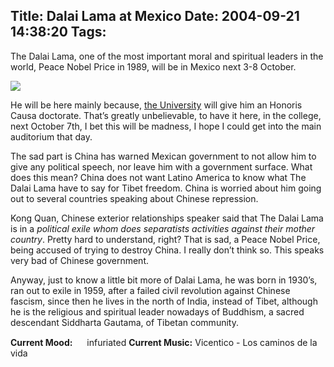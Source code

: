 Title: Dalai Lama at Mexico
Date: 2004-09-21 14:38:20
Tags: 
---
<p>The Dalai Lama, one of the most important moral and spiritual leaders in the world, Peace Nobel Price in 1989, will be in Mexico next 3-8 October.

</p>
<img src="http://www.damog.net/files/Dalai.jpg"/><p>

He will be here mainly because, <a href="http://www.uia.mx/">the University</a> will give him an Honoris Causa doctorate. That&#8217;s greatly unbelievable, to have it here, in the college, next October 7th, I bet this will be madness, I hope I could get into the main auditorium that day.

The sad part is China has warned Mexican government to not allow him to give any political speech, nor leave him with a government surface. What does this mean? China does not want Latino America to know what The Dalai Lama have to say for Tibet freedom. China is worried about him going out to several countries speaking about Chinese repression.

Kong Quan, Chinese exterior relationships speaker said that The Dalai Lama is in a <em>political exile whom does separatists activities against their mother country</em>. Pretty hard to understand, right? That is sad, a Peace Nobel Price, being accused of trying to destroy China. I really don&#8217;t think so. This speaks very bad of Chinese government.

Anyway, just to know a little bit more of Dalai Lama, he was born in 1930&#8217;s, ran out to exile in 1959, after a failed civil revolution against Chinese fascism, since then he lives in the north of India, instead of Tibet, although he is the religious and spiritual leader nowadays of Buddhism, a sacred descendant Siddharta Gautama, of Tibetan community.
</p>
<strong>Current Mood:</strong> <img width="15" height="15" src="http://stat.livejournal.com/img/mood/growf/smileys/enraged.gif"/> infuriated
<strong>Current Music:</strong> Vicentico - Los caminos de la vida
